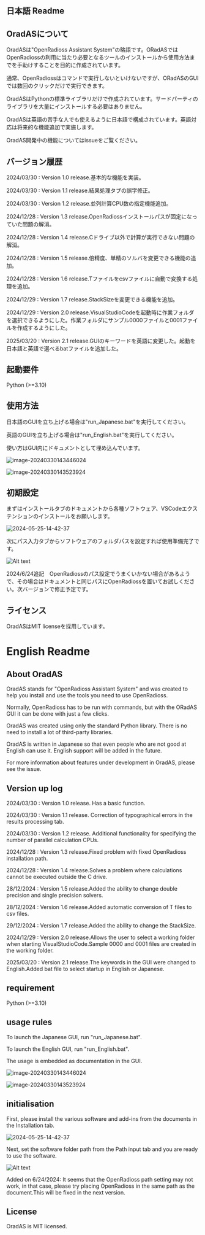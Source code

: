 ## 日本語 Readme

## OradASについて

OradASは"OpenRadioss Assistant System"の略語です。ORadASではOpenRadiossの利用に当たり必要となるツールのインストールから使用方法までを手助けすることを目的に作成されています。

通常、OpenRadiossはコマンドで実行しないといけないですが、ORadASのGUIでは数回のクリックだけで実行できます。

OradASはPythonの標準ライブラリだけで作成されています。サードパーティのライブラリを大量にインストールする必要はありません。

OradASは英語の苦手な人でも使えるように日本語で構成されています。英語対応は将来的な機能追加で実施します。

OradAS開発中の機能についてはissueをご覧ください。

## バージョン履歴

2024/03/30 : Version 1.0 release.基本的な機能を実装。

2024/03/30 : Version 1.1 release.結果処理タブの誤字修正。

2024/03/30 : Version 1.2 release.並列計算CPU数の指定機能追加。

2024/12/28 : Version 1.3 release.OpenRadiossインストールパスが固定になっていた問題の解消。

2024/12/28 : Version 1.4 release.Cドライブ以外で計算が実行できない問題の解消。

2024/12/28 : Version 1.5 release.倍精度、単精のソルバを変更できる機能の追加。

2024/12/28 : Version 1.6 release.Tファイルをcsvファイルに自動で変換する処理を追加。

2024/12/29 : Version 1.7 release.StackSizeを変更できる機能を追加。

2024/12/29 : Version 2.0 release.VisualStudioCodeを起動時に作業フォルダを選択できるようにした。作業フォルダにサンプル0000ファイルと0001ファイルを作成するようにした。

2025/03/20 : Version 2.1 release.GUIのキーワードを英語に変更した。起動を日本語と英語で選べるbatファイルを追加した。

## 起動要件

Python (>=3.10)

## 使用方法

日本語のGUIを立ち上げる場合は"run_Japanese.bat"を実行してください。

英語のGUIを立ち上げる場合は"run_English.bat"を実行してください。

使い方はGUI内にドキュメントとして埋め込んでいます。

![image-20240330143446024](./assets/image-20240330143446024.png)

![image-20240330143523924](./assets/image-20240330143523924.png)

## 初期設定

まずはインストールタブのドキュメントから各種ソフトウェア、VSCodeエクステンションのインストールをお願いします。

![2024-05-25-14-42-37](./assets/2024-05-25-14-42-37.png)

次にパス入力タブからソフトウェアのフォルダパスを設定すれば使用準備完了です。

![Alt text](./assets/image.png)

2024/6/24追記　OpenRadiossのパス設定でうまくいかない場合があるようで、その場合はドキュメントと同じパスにOpenRadiossを置いてお試しください。次バージョンで修正予定です。

## ライセンス

OradASはMIT licenseを採用しています。

# English Readme

## About OradAS

OradAS stands for "OpenRadioss Assistant System" and was created to help you install and use the tools you need to use OpenRadioss.

Normally, OpenRadioss has to be run with commands, but with the ORadAS GUI it can be done with just a few clicks.

OradAS was created using only the standard Python library. There is no need to install a lot of third-party libraries.

OradAS is written in Japanese so that even people who are not good at English can use it. English support will be added in the future.

For more information about features under development in OradAS, please see the issue.

## Version up log

2024/03/30 : Version 1.0 release. Has a basic function.

2024/03/30 : Version 1.1 release. Correction of typographical errors in the results processing tab.

2024/03/30 : Version 1.2 release. Additional functionality for specifying the number of parallel calculation CPUs.

2024/12/28 : Version 1.3 release.Fixed problem with fixed OpenRadioss installation path.

2024/12/28 : Version 1.4 release.Solves a problem where calculations cannot be executed outside the C drive.

28/12/2024 : Version 1.5 release.Added the ability to change double precision and single precision solvers.

28/12/2024 : Version 1.6 release.Added automatic conversion of T files to csv files.

29/12/2024 : Version 1.7 release.Added the ability to change the StackSize.

2024/12/29 : Version 2.0 release.Allows the user to select a working folder when starting VisualStudioCode.Sample 0000 and 0001 files are created in the working folder.

2025/03/20 : Version 2.1 release.The keywords in the GUI were changed to English.Added bat file to select startup in English or Japanese.

## requirement

Python (>=3.10)

## usage rules

To launch the Japanese GUI, run "run_Japanese.bat".

To launch the English GUI, run "run_English.bat".

The usage is embedded as documentation in the GUI.

![image-20240330143446024](./assets/image-20240330143446024.png)

![image-20240330143523924](./assets/image-20240330143523924.png)

## initialisation

First, please install the various software and add-ins from the documents in the Installation tab. 

![2024-05-25-14-42-37](./assets/2024-05-25-14-42-37.png)

Next, set the software folder path from the Path input tab and you are ready to use the software. 

![Alt text](./assets/image.png)

Added on 6/24/2024: It seems that the OpenRadioss path setting may not work, in that case, please try placing OpenRadioss in the same path as the document.This will be fixed in the next version.

## License

OradAS is MIT licensed.
